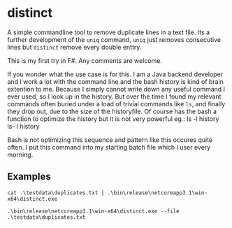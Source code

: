 # distinct
A simple commandline tool to remove duplicate lines in a text file. Its a further development of the `uniq` command, 
`uniq` just removes consecutive lines but `distinct` remove every double enttry.

This is my first try in F#. Any comments are welcome. 

If you wonder what the use case is for this. I am a Java backend developer and I work a lot with the command line and the bash history is kind of brain extention to me.
Because I simply cannot write down any useful command I ever used, so I look up in the history. But over the time I found my relevant 
commands often buried under a load of trivial commands like `ls`, and finally they drop out, due to the size of the historyfile. Of course has the bash a function to optimize the history but it is not very powerful eg.:
    ls -l
    history
    ls- l
    history
    
Bash is not optimizing this sequence and pattern like this occures quite often. I put this command into my starting batch file which I user every morning.

## Examples
    cat .\testdata\duplicates.txt | .\bin\release\netcoreapp3.1\win-x64\distinct.exe

    .\bin\release\netcoreapp3.1\win-x64\distinct.exe --file .\testdata\duplicates.txt
